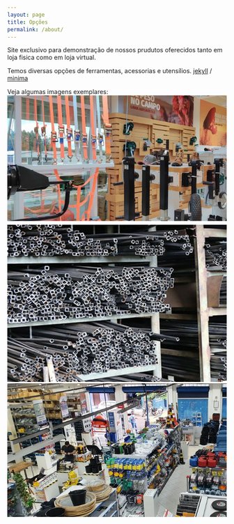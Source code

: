 ```yaml
---
layout: page
title: Opções
permalink: /about/
---
```


Site exclusivo para demonstração de nossos prudutos oferecidos tanto em loja fisica como em loja virtual. 

Temos diversas opções de ferramentas, acessorias e utensílios.
[jekyll][jekyll-organization] /
[minima](https://github.com/jekyll/minima)

Veja algumas imagens exemplares:
![](assets/seguranca.png)
![](assets/ferramentas.png)
![](assets/loja.png)


[jekyll-organization]: https://github.com/jekyll
